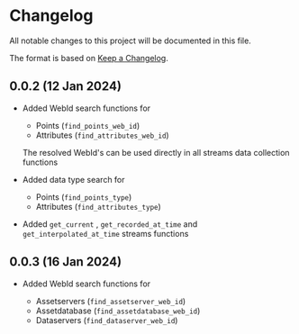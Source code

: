 # Changelog

All notable changes to this project will be documented in this file.

The format is based on [Keep a Changelog](https://keepachangelog.com/en/1.0.0/).

## 0.0.2 (12 Jan 2024)

- Added WebId search functions for

  - Points (`find_points_web_id`)
  - Attributes (`find_attributes_web_id`)

  The resolved WebId's can be used directly in all streams data collection functions

- Added data type search for

  - Points (`find_points_type`)
  - Attributes (`find_attributes_type`)

- Added `get_current` , `get_recorded_at_time` and `get_interpolated_at_time` streams functions

## 0.0.3 (16 Jan 2024)

- Added WebId search functions for

  - Assetservers (`find_assetserver_web_id`)
  - Assetdatabase (`find_assetdatabase_web_id`)
  - Dataservers (`find_dataserver_web_id`)
